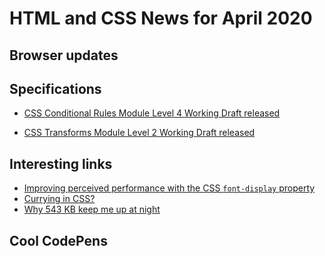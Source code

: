 # HTML and CSS News for April 2020

## Browser updates


## Specifications

- [CSS Conditional Rules Module Level 4 Working Draft released]()

- [CSS Transforms Module Level 2 Working Draft released]()

## Interesting links

- [Improving perceived performance with the CSS `font-display` property](https://nooshu.github.io/blog/2020/02/23/improving-perceived-performance-with-the-css-font-display-property/)
- [Currying in CSS?](https://www.trysmudford.com/blog/currying-in-css/)
- [Why 543 KB keep me up at night](https://www.matuzo.at/blog/why-543kb-keep-me-up-at-night/)

## Cool CodePens

